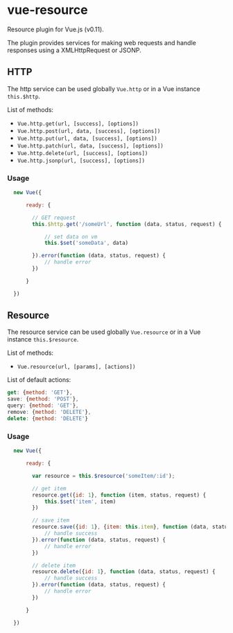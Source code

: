 # vue-resource

Resource plugin for Vue.js (v0.11).

The plugin provides services for making web requests and handle responses using a XMLHttpRequest or JSONP.

## HTTP

The http service can be used globally `Vue.http` or in a Vue instance `this.$http`.

List of methods:

* `Vue.http.get(url, [success], [options])`
* `Vue.http.post(url, data, [success], [options])`
* `Vue.http.put(url, data, [success], [options])`
* `Vue.http.patch(url, data, [success], [options])`
* `Vue.http.delete(url, [success], [options])`
* `Vue.http.jsonp(url, [success], [options])`

### Usage

```javascript
  new Vue({

      ready: {

        // GET request
        this.$http.get('/someUrl', function (data, status, request) {

            // set data on vm
            this.$set('someData', data)

        }).error(function (data, status, request) {
            // handle error
        })

      }

  })
```

## Resource

The resource service can be used globally `Vue.resource` or in a Vue instance `this.$resource`.

List of methods:

* `Vue.resource(url, [params], [actions])`

List of default actions:

```javascript
get: {method: 'GET'},
save: {method: 'POST'},
query: {method: 'GET'},
remove: {method: 'DELETE'},
delete: {method: 'DELETE'}
```

### Usage
```javascript
  new Vue({

      ready: {

        var resource = this.$resource('someItem/:id');

        // get item
        resource.get({id: 1}, function (item, status, request) {
            this.$set('item', item)
        })

        // save item
        resource.save({id: 1}, {item: this.item}, function (data, status, request) {
            // handle success
        }).error(function (data, status, request) {
            // handle error
        })

        // delete item
        resource.delete({id: 1}, function (data, status, request) {
            // handle success
        }).error(function (data, status, request) {
            // handle error
        })

      }

  })
```
